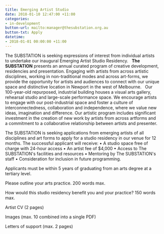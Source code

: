```yaml
---
title: Emerging Artist Studio
date: 2018-01-10 12:47:00 +11:00
categories:
- in-development
button-url: mailto:manager@thesubstation.org.au
button-txt: Apply
datetime:
- 2018-01-01 00:00:00 +11:00
---
```


The SUBSTATION is seeking expressions of interest from individual artists to undertake our inaugural Emerging Artist Studio Residency. 
 
**The SUBSTATION** 
presents an annual curated program of creative development, residencies and presentation. Engaging with artists from across artistic disciplines, working in non-traditional modes and across art-forms, we provide the opportunity for artists and audiences to connect with our unique space and distinctive location in Newport in the west of Melbourne. 
 
Our 100-year-old repurposed, industrial building houses a visual arts gallery, rehearsal studio and large-scale performance space. We encourage artists to engage with our post-industrial space and foster a culture of interconnectedness, collaboration and independence, where we value new ideas, imagination and difference. Our artistic program includes significant investment in the creation of new work by artists from across artforms and a commitment to a collaborative relationship between artists and presenter.

The SUBSTATION is seeking applications from emerging artists of all disciplines and art forms to apply for a studio residency in our venue for 12 months. The successful applicant will receive: 
•	A studio space free of charge with 24-hour access
•	An artist fee of $4,000
•	Access to The SUBSTATION's facilities and resources
•	Mentoring by The SUBSTATION's staff
•	Consideration for inclusion in future programming.  

Applicants must be within 5 years of graduating from an arts degree at a tertiary level.


Please outline your arts practice. 200 words max.

How would this studio residency benefit you and your practice? 150 words max. 

Artist CV (2 pages)

Images (max. 10 combined into a single PDF)

Letters of support (max. 2 pages)
